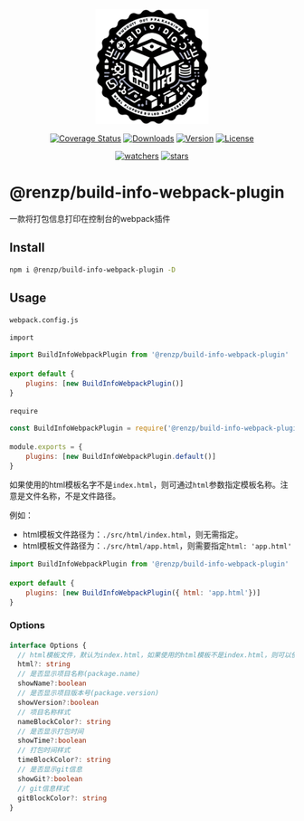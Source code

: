 <p align="center"><a href="https://github.com/renzp94/build-info-webpack-plugin" target="_blank" rel="noopener noreferrer"><img width="200" src="./logo.png" alt="build-info-webpack-plugin logo"></a></p>
<p align="center">
  <a href="https://codecov.io/github/@renzp/build-info-webpack-plugin"><img src="https://img.shields.io/codecov/c/github/@renzp/build-info-webpack-plugin.svg?sanitize=true" alt="Coverage Status"></a>
  <a href="https://npmcharts.com/compare/@renzp/build-info-webpack-plugin?minimal=true"><img src="https://img.shields.io/npm/dm/@renzp/build-info-webpack-plugin.svg?sanitize=true" alt="Downloads"></a>
  <a href="https://www.npmjs.com/package/@renzp/build-info-webpack-plugin"><img src="https://img.shields.io/npm/v/@renzp/build-info-webpack-plugin.svg?sanitize=true" alt="Version"></a>
  <a href="https://www.npmjs.com/package/@renzp/build-info-webpack-plugin"><img src="https://img.shields.io/npm/l/@renzp/build-info-webpack-plugin.svg?sanitize=true" alt="License"></a>
</p>
<p align="center">
  <a href="https://github.com/renzp94/build-info-webpack-plugin/watchers"><img src="https://img.shields.io/github/watchers/renzp94/build-info-webpack-plugin.svg?style=social" alt="watchers"></a>
  <a href="https://github.com/renzp94/build-info-webpack-plugin/stars"><img src="https://img.shields.io/github/stars/renzp94/build-info-webpack-plugin.svg?style=social" alt="stars"></a>
</p>

# @renzp/build-info-webpack-plugin

一款将打包信息打印在控制台的webpack插件

## Install

```sh
npm i @renzp/build-info-webpack-plugin -D 
```

## Usage

`webpack.config.js`

`import`
```js
import BuildInfoWebpackPlugin from '@renzp/build-info-webpack-plugin'

export default {
    plugins: [new BuildInfoWebpackPlugin()]
}
```

`require`
```js
const BuildInfoWebpackPlugin = require('@renzp/build-info-webpack-plugin')

module.exports = {
    plugins: [new BuildInfoWebpackPlugin.default()]
}
```

如果使用的html模板名字不是`index.html`，则可通过`html`参数指定模板名称。注意是文件名称，不是文件路径。

例如：
  - html模板文件路径为：`./src/html/index.html`，则无需指定。
  - html模板文件路径为：`./src/html/app.html`，则需要指定`html: 'app.html'`

```js
import BuildInfoWebpackPlugin from '@renzp/build-info-webpack-plugin'

export default {
    plugins: [new BuildInfoWebpackPlugin({ html: 'app.html'})]
}
```

### Options

```ts
interface Options {
  // html模板文件，默认为index.html，如果使用的html模板不是index.html，则可以使用该选项指定模板文件名称
  html?: string
  // 是否显示项目名称(package.name)
  showName?:boolean
  // 是否显示项目版本号(package.version)
  showVersion?:boolean
  // 项目名称样式
  nameBlockColor?: string
  // 是否显示打包时间
  showTime?:boolean
  // 打包时间样式
  timeBlockColor?: string
  // 是否显示git信息
  showGit?:boolean
  // git信息样式
  gitBlockColor?: string
}
```